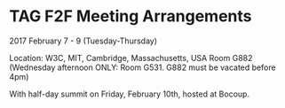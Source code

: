 # TAG F2F Meeting Arrangements

2017 February 7 - 9 (Tuesday-Thursday)

Location: W3C, MIT, Cambridge, Massachusetts, USA 
Room G882 (Wednesday afternoon ONLY: Room G531. G882 must be vacated before 4pm)

With half-day summit on Friday, February 10th, hosted at Bocoup.
